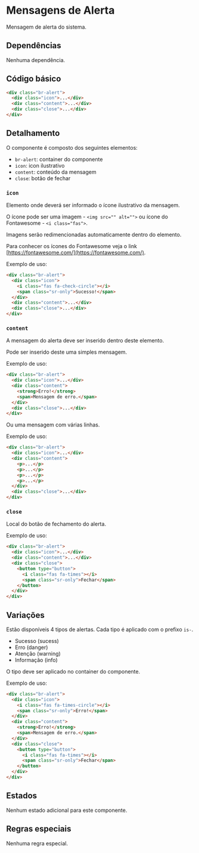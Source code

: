 # Mensagens de Alerta

Mensagem de alerta do sistema.

## Dependências

Nenhuma dependência.

## Código básico

```html
<div class="br-alert">
  <div class="icon">...</div>
  <div class="content">...</div>
  <div class="close">...</div>
</div>
```

## Detalhamento

O componente é composto dos seguintes elementos:

- `br-alert`: container do componente
- `icon`: icon ilustrativo
- `content`: conteúdo da mensagem
- `close`: botão de fechar

### `icon`

Elemento onde deverá ser informado o ícone ilustrativo da mensagem.

O ícone pode ser uma imagem - `<img src="" alt="">` ou ícone do Fontawesome - `<i class="fas">`.

Imagens serão redimencionadas automaticamente dentro do elemento.

Para conhecer os ícones do Fontawesome veja o link [https://fontawesome.com/](https://fontawesome.com/).

Exemplo de uso:

```html
<div class="br-alert">
  <div class="icon">
    <i class="fas fa-check-circle"></i>
    <span class="sr-only">Sucesso!</span>
  </div>
  <div class="content">...</div>
  <div class="close">...</div>
</div>
```

### `content`

A mensagem do alerta deve ser inserido dentro deste elemento.

Pode ser inserido deste uma simples mensagem.

Exemplo de uso:

```html
<div class="br-alert">
  <div class="icon">...</div>
  <div class="content">
    <strong>Erro!</strong>
    <span>Mensagem de erro.</span>
  </div>
  <div class="close">...</div>
</div>
```

Ou uma mensagem com várias linhas.

Exemplo de uso:

```html
<div class="br-alert">
  <div class="icon">...</div>
  <div class="content">
    <p>...</p>
    <p>...</p>
    <p>...</p>
    <p>...</p>
  </div>
  <div class="close">...</div>
</div>
```

### `close`

Local do botão de fechamento do alerta.

Exemplo de uso:

```html
<div class="br-alert">
  <div class="icon">...</div>
  <div class="content">...</div>
  <div class="close">
    <button type="button">
      <i class="fas fa-times"></i>
      <span class="sr-only">Fechar</span>
    </button>
  </div>
</div>
```

## Variações

Estão disponíveis 4 tipos de alertas. Cada tipo é aplicado com o prefixo `is-`.

- Sucesso (sucess)
- Erro (danger)
- Atenção (warning)
- Informação (info)

O tipo deve ser aplicado no container do componente.

Exemplo de uso:

```html
<div class="br-alert">
  <div class="icon">
    <i class="fas fa-times-circle"></i>
    <span class="sr-only">Erro!</span>
  </div>
  <div class="content">
    <strong>Erro!</strong>
    <span>Mensagem de erro.</span>
  </div>
  <div class="close">
    <button type="button">
      <i class="fas fa-times"></i>
      <span class="sr-only">Fechar</span>
    </button>
  </div>
</div>
```

## Estados

Nenhum estado adicional para este componente.

## Regras especiais

Nenhuma regra especial.
